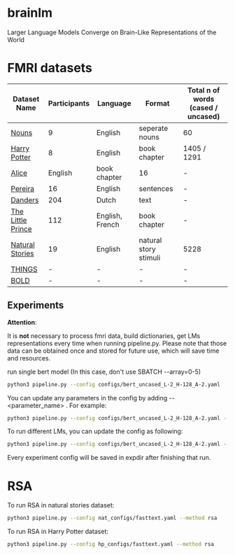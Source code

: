 # brainlm
Larger Language Models Converge on Brain-Like Representations of the World


# FMRI datasets

| Dataset Name                                                                     | Participants | Language        | Format                | Total n of words (cased / uncased) |
|----------------------------------------------------------------------------------|--------------|-----------------|-----------------------|------------------------------------|
| [Nouns](https://www.cs.cmu.edu/afs/cs/project/theo-73/www/science2008/data.html) | 9            | English         | seperate nouns        | 60                                 |
| [Harry Potter](http://www.cs.cmu.edu/~fmri/plosone/)                             | 8            | English         | book chapter          | 1405 / 1291                        |
| [Alice ](https://openneuro.org/datasets/ds002322/versions/1.0.3)                 | English      | book chapter    | 16                    | -                                  |
| [Pereira](https://osf.io/crwz7/)                                                 | 16           | English         | sentences             | -                                  |
| [Danders ](https://data.donders.ru.nl/collections/di/dccn/DSC_3011020.09_236?0)  | 204          | Dutch           | text                  | -                                  |
| [The Little Prince ](https://openneuro.org/datasets/ds003643/versions/2.0.1)     | 112          | English, French | book chapter          | -                                  |
| [Natural Stories](https://osf.io/eq2ba/?view_only=)                              | 19           | English         | natural story stimuli | 5228                               |
| [THINGS ](https://www.biorxiv.org/content/10.1101/2022.07.22.501123v1.abstract)  | -            | -               | -                     | -                                  |
| [BOLD](https://www.biorxiv.org/content/10.1101/2022.09.22.509104v1.full.pdf)     | -            | -               | -                     | -                                  |

## Experiments

**Attention**:

It is **not** necessary to process fmri data, build dictionaries, get LMs representations every time when running
pipeline.py. Please note that those data can be obtained once and stored for future use, which will save time and
resources.

run single bert model (In this case, don't use SBATCH --array=0-5)

```bash
python3 pipeline.py --config configs/bert_uncased_L-2_H-128_A-2.yaml
```

You can update any parameters in the config by adding --<parameter_name> <value>. For example:

```bash
python3 pipeline.py --config configs/bert_uncased_L-2_H-128_A-2.yaml --model:is_avg False
```

To run different LMs, you can update the config as following:

```bash
python3 pipeline.py --config configs/bert_uncased_L-2_H-128_A-2.yaml --model:model_alias gpt2 --model:model_name gpt2 --model:pretrained_model gpt2 --model:dim 768 model:n_layer 13
```

Every experiment config will be saved in expdir after finishing that run.

# RSA
To run RSA in natural stories dataset:
```bash
python3 pipeline.py --config nat_configs/fasttext.yaml --method rsa
```

To run RSA in Harry Potter dataset:
```bash
python3 pipeline.py --config hp_configs/fasttext.yaml --method rsa
```
